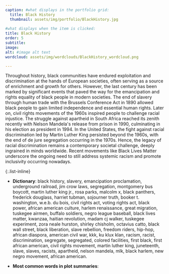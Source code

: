 ```yaml
---
caption: #what displays in the portfolio grid:
  title: Black History
  thumbnail: assets/img/portfolio/BlackHistory.jpg
  
#what displays when the item is clicked:
title: Black History
order: 5
subtitle: 
image: 
alt: #image alt text
wordcloud: assets/img/wordclouds/BlackHistory_wordcloud.png

---
```

Throughout history, black communities have endured exploitation and discrimination at the hands of European societies, often serving as a source of enrichment and growth for others. However, the last century has been marked by significant events that paved the way for the emancipation and rights equality of black people in modern societies. The end of slavery through human trade with the Brussels Conference Act in 1890 allowed black people to gain limited independence and essential human rights. Later on, civil rights movements of the 1960s inspired people to challenge racial injustice. The struggle against apartheid in South Africa reached its zenith recently with Nelson Mandela's release from prison in 1990, culminating in his election as president in 1994. In the United States, the fight against racial discrimination led by Martin Luther King persisted beyond the 1960s, with the end of de jure segregation occurring in the 1970s. Hence, the legacy of racial discrimination remains a contemporary societal challenge, deeply ingrained in minds worldwide. Recent movements like Black Lives Matter underscore the ongoing need to still address systemic racism and promote inclusivity occurring nowadays.

{:.list-inline} 
- **Dictionary**: black history, slavery, emancipation proclamation, underground railroad, jim crow laws, segregation, montgomery bus boycott, martin luther king jr., rosa parks, malcolm x, black panthers, frederick douglass, harriet tubman, sojourner truth, booker t. washington, w.e.b. du bois, civil rights act, voting rights act, black power, african american culture, harlem renaissance, great migration, tuskegee airmen, buffalo soldiers, negro league baseball, black lives matter, kwanzaa, haitian revolution, madam cj walker, tuskegee experiment, zora neale hurston, shirley chisholm, octavius catto, black wall street, black liberation, slave rebellion, freedom riders, hip-hop, african diaspora, american civil war, kkk, ku klux klan, racism, racist, discrimination, segregate, segregated, colored facilities, first black, first african american, civil rights movement, martin luther king, juneteenth, slave, slaves, racists, apartheid, nelson mandela, mlk, black harlem, new negro movement, african american.

- **Most common words in plot summaries**: 
